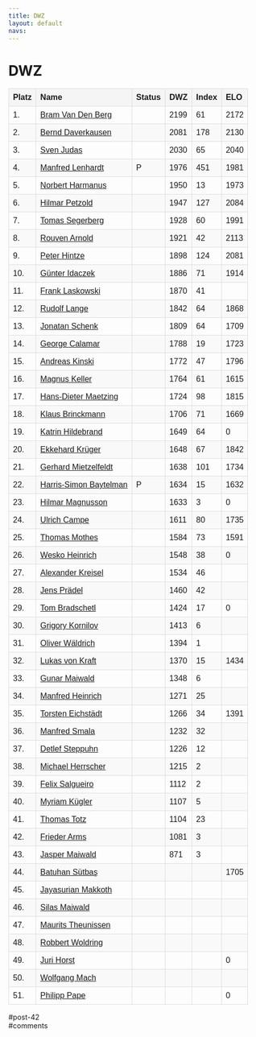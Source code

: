 ```yaml
---
title: DWZ 
layout: default
navs:
---
```

<div class="post-42 page type-page status-publish hentry" id="post-42">
<h1 class="entry-title">DWZ</h1>
<div class="entry-content">
<style>
		#dwzliste {
    		font-family: arial, sans-serif;
    		border-collapse: collapse;
    		width: 100%;
		}
		#dwzliste td, th {
    		border: 1px solid #dddddd;
    		text-align: left;
    		padding: 8px;
		}
		#dwzliste th {
    		background-color: #F5F5F5;
    		font-weight:bold;
		}
		#dwzliste tr:nth-child(odd) {
    		background-color: #F9F9F9;
		}
		</style><table id="dwzliste">
<tr>
<th>Platz</th>
<th align="left">Name</th>
<th>Status</th>
<th>DWZ</th>
<th>Index</th>
<th>ELO</th>
</tr>
<tr>
<td>1.</td>
<td><a href="http://www.schachbund.de/spieler/10013642.html" target="_blank"> Bram Van Den Berg</a></td>
<td></td>
<td>2199</td>
<td>61</td>
<td>2172</td>
</tr>
<tr>
<td>2.</td>
<td><a href="http://www.schachbund.de/spieler/10033664.html" target="_blank"> Bernd Daverkausen</a></td>
<td></td>
<td>2081</td>
<td>178</td>
<td>2130</td>
</tr>
<tr>
<td>3.</td>
<td><a href="http://www.schachbund.de/spieler/10096720.html" target="_blank"> Sven Judas</a></td>
<td></td>
<td>2030</td>
<td>65</td>
<td>2040</td>
</tr>
<tr>
<td>4.</td>
<td><a href="http://www.schachbund.de/spieler/10127270.html" target="_blank"> Manfred Lenhardt</a></td>
<td>P</td>
<td>1976</td>
<td>451</td>
<td>1981</td>
</tr>
<tr>
<td>5.</td>
<td><a href="http://www.schachbund.de/spieler/10611609.html" target="_blank"> Norbert Harmanus</a></td>
<td></td>
<td>1950</td>
<td>13</td>
<td>1973</td>
</tr>
<tr>
<td>6.</td>
<td><a href="http://www.schachbund.de/spieler/10163013.html" target="_blank"> Hilmar Petzold</a></td>
<td></td>
<td>1947</td>
<td>127</td>
<td>2084</td>
</tr>
<tr>
<td>7.</td>
<td><a href="http://www.schachbund.de/spieler/10205260.html" target="_blank"> Tomas Segerberg</a></td>
<td></td>
<td>1928</td>
<td>60</td>
<td>1991</td>
</tr>
<tr>
<td>8.</td>
<td><a href="http://www.schachbund.de/spieler/10004413.html" target="_blank"> Rouven Arnold</a></td>
<td></td>
<td>1921</td>
<td>42</td>
<td>2113</td>
</tr>
<tr>
<td>9.</td>
<td><a href="http://www.schachbund.de/spieler/10084564.html" target="_blank"> Peter Hintze</a></td>
<td></td>
<td>1898</td>
<td>124</td>
<td>2081</td>
</tr>
<tr>
<td>10.</td>
<td><a href="http://www.schachbund.de/spieler/10091944.html" target="_blank"> Günter Idaczek</a></td>
<td></td>
<td>1886</td>
<td>71</td>
<td>1914</td>
</tr>
<tr>
<td>11.</td>
<td><a href="http://www.schachbund.de/spieler/10124735.html" target="_blank"> Frank Laskowski</a></td>
<td></td>
<td>1870</td>
<td>41</td>
<td></td>
</tr>
<tr>
<td>12.</td>
<td><a href="http://www.schachbund.de/spieler/10040868.html" target="_blank"> Rudolf Lange</a></td>
<td></td>
<td>1842</td>
<td>64</td>
<td>1868</td>
</tr>
<tr>
<td>13.</td>
<td><a href="http://www.schachbund.de/spieler/10553797.html" target="_blank"> Jonatan Schenk</a></td>
<td></td>
<td>1809</td>
<td>64</td>
<td>1709</td>
</tr>
<tr>
<td>14.</td>
<td><a href="http://www.schachbund.de/spieler/10285337.html" target="_blank"> George Calamar</a></td>
<td></td>
<td>1788</td>
<td>19</td>
<td>1723</td>
</tr>
<tr>
<td>15.</td>
<td><a href="http://www.schachbund.de/spieler/10104296.html" target="_blank"> Andreas Kinski</a></td>
<td></td>
<td>1772</td>
<td>47</td>
<td>1796</td>
</tr>
<tr>
<td>16.</td>
<td><a href="http://www.schachbund.de/spieler/10101963.html" target="_blank"> Magnus Keller</a></td>
<td></td>
<td>1764</td>
<td>61</td>
<td>1615</td>
</tr>
<tr>
<td>17.</td>
<td><a href="http://www.schachbund.de/spieler/10134510.html" target="_blank"> Hans-Dieter Maetzing</a></td>
<td></td>
<td>1724</td>
<td>98</td>
<td>1815</td>
</tr>
<tr>
<td>18.</td>
<td><a href="http://www.schachbund.de/spieler/10024729.html" target="_blank"> Klaus Brinckmann</a></td>
<td></td>
<td>1706</td>
<td>71</td>
<td>1669</td>
</tr>
<tr>
<td>19.</td>
<td><a href="http://www.schachbund.de/spieler/10083814.html" target="_blank"> Katrin Hildebrand</a></td>
<td></td>
<td>1649</td>
<td>64</td>
<td>0</td>
</tr>
<tr>
<td>20.</td>
<td><a href="http://www.schachbund.de/spieler/10118325.html" target="_blank"> Ekkehard Krüger</a></td>
<td></td>
<td>1648</td>
<td>67</td>
<td>1842</td>
</tr>
<tr>
<td>21.</td>
<td><a href="http://www.schachbund.de/spieler/10143747.html" target="_blank"> Gerhard Mietzelfeldt</a></td>
<td></td>
<td>1638</td>
<td>101</td>
<td>1734</td>
</tr>
<tr>
<td>22.</td>
<td><a href="http://www.schachbund.de/spieler/10594349.html" target="_blank"> Harris-Simon Baytelman</a></td>
<td>P</td>
<td>1634</td>
<td>15</td>
<td>1632</td>
</tr>
<tr>
<td>23.</td>
<td><a href="http://www.schachbund.de/spieler/10770951.html" target="_blank"> Hilmar Magnusson</a></td>
<td></td>
<td>1633</td>
<td>3</td>
<td>0</td>
</tr>
<tr>
<td>24.</td>
<td><a href="http://www.schachbund.de/spieler/10029562.html" target="_blank"> Ulrich Campe</a></td>
<td></td>
<td>1611</td>
<td>80</td>
<td>1735</td>
</tr>
<tr>
<td>25.</td>
<td><a href="http://www.schachbund.de/spieler/10146805.html" target="_blank"> Thomas Mothes</a></td>
<td></td>
<td>1584</td>
<td>73</td>
<td>1591</td>
</tr>
<tr>
<td>26.</td>
<td><a href="http://www.schachbund.de/spieler/10078574.html" target="_blank"> Wesko Heinrich</a></td>
<td></td>
<td>1548</td>
<td>38</td>
<td>0</td>
</tr>
<tr>
<td>27.</td>
<td><a href="http://www.schachbund.de/spieler/10116442.html" target="_blank"> Alexander Kreisel</a></td>
<td></td>
<td>1534</td>
<td>46</td>
<td></td>
</tr>
<tr>
<td>28.</td>
<td><a href="http://www.schachbund.de/spieler/10167436.html" target="_blank"> Jens Prädel</a></td>
<td></td>
<td>1460</td>
<td>42</td>
<td></td>
</tr>
<tr>
<td>29.</td>
<td><a href="http://www.schachbund.de/spieler/10022302.html" target="_blank"> Tom Bradschetl</a></td>
<td></td>
<td>1424</td>
<td>17</td>
<td>0</td>
</tr>
<tr>
<td>30.</td>
<td><a href="http://www.schachbund.de/spieler/10286599.html" target="_blank"> Grigory Kornilov</a></td>
<td></td>
<td>1413</td>
<td>6</td>
<td></td>
</tr>
<tr>
<td>31.</td>
<td><a href="http://www.schachbund.de/spieler/10835343.html" target="_blank"> Oliver Wäldrich</a></td>
<td></td>
<td>1394</td>
<td>1</td>
<td></td>
</tr>
<tr>
<td>32.</td>
<td><a href="http://www.schachbund.de/spieler/10708795.html" target="_blank"> Lukas von Kraft</a></td>
<td></td>
<td>1370</td>
<td>15</td>
<td>1434</td>
</tr>
<tr>
<td>33.</td>
<td><a href="http://www.schachbund.de/spieler/10718317.html" target="_blank"> Gunar Maiwald</a></td>
<td></td>
<td>1348</td>
<td>6</td>
<td></td>
</tr>
<tr>
<td>34.</td>
<td><a href="http://www.schachbund.de/spieler/10078511.html" target="_blank"> Manfred Heinrich</a></td>
<td></td>
<td>1271</td>
<td>25</td>
<td></td>
</tr>
<tr>
<td>35.</td>
<td><a href="http://www.schachbund.de/spieler/10553781.html" target="_blank"> Torsten Eichstädt</a></td>
<td></td>
<td>1266</td>
<td>34</td>
<td>1391</td>
</tr>
<tr>
<td>36.</td>
<td><a href="http://www.schachbund.de/spieler/10209542.html" target="_blank"> Manfred Smala</a></td>
<td></td>
<td>1232</td>
<td>32</td>
<td></td>
</tr>
<tr>
<td>37.</td>
<td><a href="http://www.schachbund.de/spieler/10275535.html" target="_blank"> Detlef Steppuhn</a></td>
<td></td>
<td>1226</td>
<td>12</td>
<td></td>
</tr>
<tr>
<td>38.</td>
<td><a href="http://www.schachbund.de/spieler/10082176.html" target="_blank"> Michael Herrscher</a></td>
<td></td>
<td>1215</td>
<td>2</td>
<td></td>
</tr>
<tr>
<td>39.</td>
<td><a href="http://www.schachbund.de/spieler/10796627.html" target="_blank"> Felix Salgueiro</a></td>
<td></td>
<td>1112</td>
<td>2</td>
<td></td>
</tr>
<tr>
<td>40.</td>
<td><a href="http://www.schachbund.de/spieler/10745115.html" target="_blank"> Myriam Kügler</a></td>
<td></td>
<td>1107</td>
<td>5</td>
<td></td>
</tr>
<tr>
<td>41.</td>
<td><a href="http://www.schachbund.de/spieler/10273928.html" target="_blank"> Thomas Totz</a></td>
<td></td>
<td>1104</td>
<td>23</td>
<td></td>
</tr>
<tr>
<td>42.</td>
<td><a href="http://www.schachbund.de/spieler/10620251.html" target="_blank"> Frieder Arms</a></td>
<td></td>
<td>1081</td>
<td>3</td>
<td></td>
</tr>
<tr>
<td>43.</td>
<td><a href="http://www.schachbund.de/spieler/10405586.html" target="_blank"> Jasper Maiwald</a></td>
<td></td>
<td>871</td>
<td>3</td>
<td></td>
</tr>
<tr>
<td>44.</td>
<td><a href="http://www.schachbund.de/spieler/10709459.html" target="_blank"> Batuhan Sütbaş</a></td>
<td></td>
<td></td>
<td></td>
<td>1705</td>
</tr>
<tr>
<td>45.</td>
<td><a href="http://www.schachbund.de/spieler/10778617.html" target="_blank"> Jayasurian Makkoth</a></td>
<td></td>
<td></td>
<td></td>
<td></td>
</tr>
<tr>
<td>46.</td>
<td><a href="http://www.schachbund.de/spieler/10783153.html" target="_blank"> Silas Maiwald</a></td>
<td></td>
<td></td>
<td></td>
<td></td>
</tr>
<tr>
<td>47.</td>
<td><a href="http://www.schachbund.de/spieler/10815433.html" target="_blank"> Maurits Theunissen</a></td>
<td></td>
<td></td>
<td></td>
<td></td>
</tr>
<tr>
<td>48.</td>
<td><a href="http://www.schachbund.de/spieler/10815449.html" target="_blank"> Robbert Woldring</a></td>
<td></td>
<td></td>
<td></td>
<td></td>
</tr>
<tr>
<td>49.</td>
<td><a href="http://www.schachbund.de/spieler/10830173.html" target="_blank"> Juri Horst</a></td>
<td></td>
<td></td>
<td></td>
<td>0</td>
</tr>
<tr>
<td>50.</td>
<td><a href="http://www.schachbund.de/spieler/10830175.html" target="_blank"> Wolfgang Mach</a></td>
<td></td>
<td></td>
<td></td>
<td></td>
</tr>
<tr>
<td>51.</td>
<td><a href="http://www.schachbund.de/spieler/10830177.html" target="_blank"> Philipp Pape</a></td>
<td></td>
<td></td>
<td></td>
<td>0</td>
</tr>
</table>
</div><!-- .entry-content -->
</div> #post-42 
<div id="comments">
</div> #comments 
